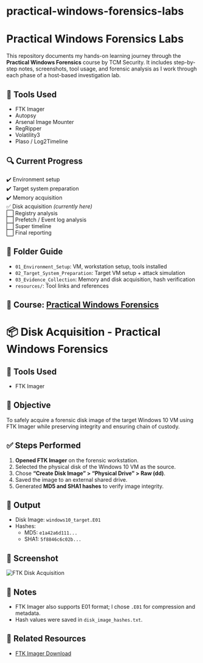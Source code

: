 # practical-windows-forensics-labs

# Practical Windows Forensics Labs

This repository documents my hands-on learning journey through the **Practical Windows Forensics** course by TCM Security. It includes step-by-step notes, screenshots, tool usage, and forensic analysis as I work through each phase of a host-based investigation lab.

## 🧰 Tools Used

- FTK Imager
- Autopsy
- Arsenal Image Mounter
- RegRipper
- Volatility3
- Plaso / Log2Timeline

## 🔍 Current Progress
✔️ Environment setup  
✔️ Target system preparation  
✔️ Memory acquisition  
✅ Disk acquisition *(currently here)*  
⬜ Registry analysis  
⬜ Prefetch / Event log analysis  
⬜ Super timeline  
⬜ Final reporting  

## 📁 Folder Guide
- `01_Environment_Setup`: VM, workstation setup, tools installed
- `02_Target_System_Preparation`: Target VM setup + attack simulation
- `03_Evidence_Collection`: Memory and disk acquisition, hash verification
- `resources/`: Tool links and references

## 📌 Course: [Practical Windows Forensics](https://academy.tcm-sec.com/p/practical-windows-forensics)


# 📦 Disk Acquisition - Practical Windows Forensics

## 🔧 Tools Used
- FTK Imager

## 🧪 Objective
To safely acquire a forensic disk image of the target Windows 10 VM using FTK Imager while preserving integrity and ensuring chain of custody.

## ✅ Steps Performed

1. **Opened FTK Imager** on the forensic workstation.
2. Selected the physical disk of the Windows 10 VM as the source.
3. Chose **“Create Disk Image” > “Physical Drive” > Raw (dd)**.
4. Saved the image to an external shared drive.
5. Generated **MD5 and SHA1 hashes** to verify image integrity.

## 📁 Output
- Disk Image: `windows10_target.E01`
- Hashes:
  - MD5: `e1a42a6d111...`
  - SHA1: `5f8846c6c02b...`

## 📸 Screenshot
![FTK Disk Acquisition](ftk_imager_screenshot.png)

## 📝 Notes
- FTK Imager also supports E01 format; I chose `.E01` for compression and metadata.
- Hash values were saved in `disk_image_hashes.txt`.

## 🔗 Related Resources
- [FTK Imager Download](https://accessdata.com/product-download/ftk-imager-version-4-2-0)

